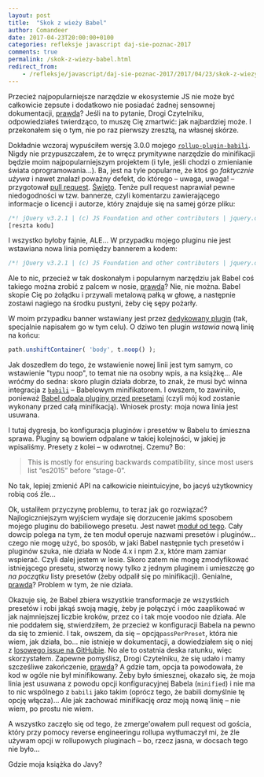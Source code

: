 ```yaml
---
layout: post
title:  "Skok z wieży Babel"
author: Comandeer
date: 2017-04-23T20:00:00+0100
categories: refleksje javascript daj-sie-poznac-2017
comments: true
permalink: /skok-z-wiezy-babel.html
redirect_from:
    - /refleksje/javascript/daj-sie-poznac-2017/2017/04/23/skok-z-wiezy-babel.html
---
```


Przecież najpopularniejsze narzędzie w ekosystemie JS nie może być całkowicie zepsute i dodatkowo nie posiadać żadnej sensownej dokumentacji, [prawda](https://www.youtube.com/watch?v=zTuUAlMveBU)? Jeśli na to pytanie, Drogi Czytelniku, odpowiedziałeś twierdząco, to muszę Cię zmartwić: jak najbardziej może. I przekonałem się o tym, nie po raz pierwszy zresztą, na własnej skórze.

Dokładnie wczoraj wypuściłem wersję 3.0.0 mojego [`rollup-plugin-babili`](https://www.npmjs.com/package/rollup-plugin-babili). Nigdy nie przypuszczałem, że to wręcz prymitywne narzędzie do minifikacji będzie moim najpopularniejszym projektem (i tyle, jeśli chodzi o zmienianie świata oprogramowania…). Ba, jest na tyle popularne, że ktoś go _faktycznie używa_ i nawet znalazł poważny defekt, do którego – uwaga, uwaga! – przygotował [pull request](https://github.com/Comandeer/rollup-plugin-babili/pull/15). [Święto](https://www.youtube.com/watch?v=nsBByTiKfyY). Tenże pull request naprawiał pewne niedogodności w tzw. bannerze, czyli komentarzu zawierającego informacje o licencji i autorze, który znajduje się na samej górze pliku:

```javascript
/*! jQuery v3.2.1 | (c) JS Foundation and other contributors | jquery.org/license */
[reszta kodu]
```

I wszystko byłoby fajnie, ALE… W przypadku mojego pluginu nie jest wstawiana nowa linia pomiędzy bannerem a kodem:

```javascript
/*! jQuery v3.2.1 | (c) JS Foundation and other contributors | jquery.org/license */[reszta kodu]
```

Ale to nic, przecież w tak doskonałym i popularnym narzędziu jak Babel coś takiego można zrobić z palcem w nosie, [prawda](https://www.youtube.com/watch?v=zTuUAlMveBU)? Nie, nie można. Babel skopie Cię po żołądku i przywali metalową pałką w głowę, a następnie zostawi nagiego na środku pustyni, żeby cię sępy pożarły.

W moim przypadku banner wstawiany jest przez [dedykowany plugin](https://www.npmjs.com/package/@comandeer/babel-plugin-banner) (tak, specjalnie napisałem go w tym celu). O dziwo ten plugin _wstawia_ nową linię na końcu:

```javascript
path.unshiftContainer( 'body', t.noop() );
```

Jak doszedłem do tego, że wstawienie nowej linii jest tym samym, co wstawienie "typu noop", to temat nie na osobny wpis, a na książkę… Ale wróćmy do sedna: skoro plugin działa dobrze, to znak, że musi być winna integracja z [`babili`](https://www.npmjs.com/package/babili) – Babelowym minifikatorem. I owszem, to zawiniło, ponieważ [Babel odpala pluginy przed presetami](https://babeljs.io/docs/plugins/#plugin-preset-ordering) (czyli mój kod zostanie wykonany przed całą minifikacją). Wniosek prosty: moja nowa linia jest usuwana.

I tutaj dygresja, bo konfiguracja pluginów i presetów w Babelu to śmieszna sprawa. Pluginy są bowiem odpalane w takiej kolejności, w jakiej je wpisaliśmy. Presety z kolei – w odwrotnej. Czemu? Bo:

>   This is mostly for ensuring backwards compatibility, since most users list “es2015” before “stage-0”.

No tak, lepiej zmienić API na całkowicie nieintuicyjne, bo jacyś użytkownicy robią coś źle…

Ok, ustaliłem przyczynę problemu, to teraz jak go rozwiązać?  Najlogiczniejszym wyjściem wydaje się dorzucenie jakimś sposobem mojego pluginu do babiliowego presetu. Jest nawet [moduł od tego](https://www.npmjs.com/package/modify-babel-preset). Cały dowcip polega na tym, że ten moduł operuje nazwami presetów i pluginów… czego nie mogę użyć, bo sposób, w jaki Babel następnie tych presetów i pluginów szuka, nie działa w Node 4.x i npm 2.x, które mam zamiar wspierać. Czyli dalej jestem w lesie. Skoro zatem nie mogę zmodyfikować istniejącego presetu, stworzę nowy tylko z jednym pluginem i umieszczę go _na początku_ listy presetów (żeby odpalił się po minifikacji). Genialne, [prawda](https://www.youtube.com/watch?v=zTuUAlMveBU)? Problem w tym, że nie działa.

Okazuje się, że Babel zbiera wszystkie transformacje ze wszystkich presetów i robi jakąś swoją magię, żeby je połączyć i móc zaaplikować w jak najmniejszej liczbie kroków, przez co i tak moje voodoo nie działa. Ale nie poddałem się, stwierdziłem, że przecież w konfiguracji Babela na pewno da się to zmienić. I tak, owszem, da się – opcją`passPerPreset`, która nie wiem, jak działa, bo… nie istnieje w dokumentacji, a dowiedziałem się o niej z [losowego issue na GitHubie](https://github.com/babel/babel/issues/4882#issuecomment-286615366). No ale to ostatnia deska ratunku, więc skorzystałem. Zapewne pomyślisz, Drogi Czytelniku, że się udało i mamy szcześliwe zakończenie, [prawda](https://www.youtube.com/watch?v=zTuUAlMveBU)? A gdzie tam, opcja ta powodowała, że kod w ogóle nie był minifikowany. Żeby było śmiesznej, okazało się, że moja linia jest usuwana z powodu opcji konfiguracyjnej Babela (`minified`) i nie ma to nic wspólnego z `babili` jako takim (oprócz tego, że babili domyślnie tę opcję włącza)… Ale jak zachować minifikację _oraz_ moją nową linię – nie wiem, po prostu nie wiem.

A wszystko zaczęło się od tego, że zmerge'owałem pull request od gościa, który przy pomocy reverse engineeringu rollupa wytłumaczył mi, że źle używam opcji w rollupowych pluginach – bo, rzecz jasna, w docsach tego nie było…

Gdzie moja książka do Javy?
